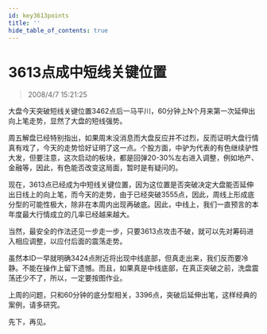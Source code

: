 ```yaml
---
id: key3613points 
title: ''
hide_table_of_contents: true
---
```


# 3613点成中短线关键位置

> 2008/4/7 15:21:25

<div style={{color: '#009900', fontWeight: 'bold', fontSize: '18px'}}>

大盘今天突破短线关键位置3462点后一马平川，60分钟上N个月来第一次延伸出向上笔走势，显然了大盘的短线强势。
 
周五解盘已经特别指出，如果周末没消息而大盘反应并不过烈，反而证明大盘行情真有戏了，今天的走势恰好证明了这一点。个股方面，中驴为代表的有色继续驴性大发，但要注意，这次启动的板块，都是回弹20-30%左右进入调整，例如地产、金融等，因此，有色能否改变这局面，暂时是有疑问的。
 
现在，3613点已经成为中短线关键位置，因为这位置是否突破决定大盘能否延伸出日线上的向上笔，而今天的走势，由于已经突破3555点，因此，周线上形成底分型的可能性极大，除非在本周内出现再破底。因此，中线上，我们一直预言的本年度最大行情成立的几率已经越来越大。
 
当然，最安全的作法还见一步走一步，只要3613点攻击不破，就可以先对筹码进入相应调整，以应付后面的震荡走势。
 
虽然本ID一早就明确3424点附近将出现中线底部，但真走出来，我们反而要冷静。不能在操作上留下遗憾。而且，如果真是中线底部，在真正突破之前，洗盘震荡还少不了，所以，一定要按图作业。
 
上周的问题，只和60分钟的底分型相关，3396点，突破后延伸出笔，这样经典的案例，请多研究。
 
先下，再见。

</div>